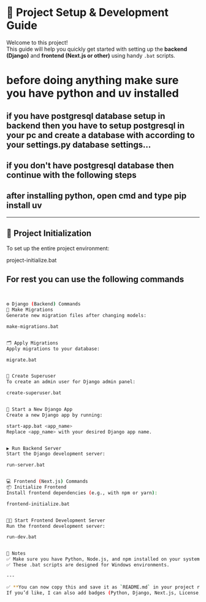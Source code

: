 # 🚀 Project Setup & Development Guide

Welcome to this project!  
This guide will help you quickly get started with setting up the **backend (Django)** and **frontend (Next.js or other)** using handy `.bat` scripts.

# before doing anything make sure you have python and uv installed

## if you have postgresql database setup in backend then you have to setup postgresql in your pc and create a database with according to your settings.py database settings...

## if you don't have postgresql database then continue with the following steps

## after installing python, open cmd and type pip install uv

---

## 📂 Project Initialization

To set up the entire project environment:

project-initialize.bat

## For rest you can use the following commands

```bash


⚙️ Django (Backend) Commands
🔧 Make Migrations
Generate new migration files after changing models:

make-migrations.bat


🗂 Apply Migrations
Apply migrations to your database:

migrate.bat


👤 Create Superuser
To create an admin user for Django admin panel:

create-superuser.bat


🚀 Start a New Django App
Create a new Django app by running:

start-app.bat <app_name>
Replace <app_name> with your desired Django app name.


▶️ Run Backend Server
Start the Django development server:

run-server.bat


💻 Frontend (Next.js) Commands
📦 Initialize Frontend
Install frontend dependencies (e.g., with npm or yarn):

frontend-initialize.bat


🧑‍💻 Start Frontend Development Server
Run the frontend development server:

run-dev.bat


📝 Notes
✅ Make sure you have Python, Node.js, and npm installed on your system.
✅ These .bat scripts are designed for Windows environments.

---

✅ **You can now copy this and save it as `README.md` in your project root.**
If you’d like, I can also add badges (Python, Django, Next.js, License, etc.) or a Table of Contents at the top. Just tell me! 🚀
```
